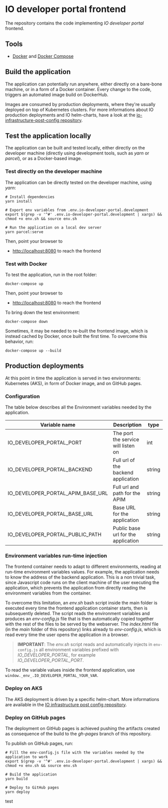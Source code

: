 # IO developer portal frontend

The repository contains the code implementing *IO developer portal* frontend.

## Tools

* [Docker](https://www.docker.com/) and [Docker Compose](https://github.com/docker/compose)

## Build the application

The application can potentially run anywhere, either directly on a bare-bone machine, or in a form of a Docker container. Every change to the code, triggers an automated image build on DockerHub.

Images are consumed by production deployments, where they're usually deployed on top of Kubernetes clusters. For more informations about IO production deployments and IO helm-charts, have a look at the [io-infrastructure-post-config repository](https://github.com/teamdigitale/io-infrastructure-post-config).

## Test the application locally

The application can be built and tested locally, either directly on the developer machine (directly using development tools, such as *yarn* or *parcel*), or as a Docker-based image.

### Test directly on the developer machine

The application can be directly tested on the developer machine, using *yarn*:

```shell
# Install dependencies
yarn install

# Export env variables from .env.io-developer-portal.development
export $(grep -v '^#' .env.io-developer-portal.development | xargs) && chmod +x env.sh && source env.sh

# Run the application on a local dev server
yarn parcel:serve
```

Then, point your browser to

* [http://localhost:8080](http://localhost:8080) to reach the frontend

### Test with Docker

To test the application, run in the root folder:

```shell
docker-compose up
```

Then, point your browser to

* [http://localhost:8080](http://localhost:8080) to reach the frontend

To bring down the test environment:

```shell
docker-compose down
```

Sometimes, it may be needed to re-built the frontend image, which is instead cached by Docker, once built the first time. To overcome this behavior, run:

```shell
docker-compose up --build
```

## Production deployments

At this point in time the application is served in two environments: Kubernetes (AKS), in form of Docker image, and on GitHub pages.

### Configuration

The table below describes all the Environment variables needed by the application.

| Variable name | Description | type |
|----------------|-------------|------|
|IO\_DEVELOPER\_PORTAL\_PORT| The port the service will listen on |int|
|IO\_DEVELOPER\_PORTAL\_BACKEND| Full url of the backend application |string|
|IO\_DEVELOPER\_PORTAL\_APIM\_BASE_URL| Full url and path for the APIM|string|
|IO\_DEVELOPER\_PORTAL\_BASE\_URL| Base URL for the application|string|
|IO\_DEVELOPER\_PORTAL\_PUBLIC\_PATH| Public base url for the application|string|

### Environment variables run-time injection

The frontend container needs to adapt to different environments, reading at run-time environment variables values. For example, the application needs to know the address of the backend application. This is a non trivial task, since Javascript code runs on the client machine of the user executing the application, which prevents the application from directly reading the environment variables from the container.

To overcome this limitation, an *env.sh* bash script inside the main folder is executed every time the frontend application container starts, then is subsequently deleted. The script reads the environment variables and produces an *env-config.js* file that is then automatically copied together with the rest of the files to be served by the webserver. The *index.html* file (in the *main* folder of this repository) links already to *env-config.js*, which is read every time the user opens the application in a browser.

>**IMPORTANT**: The *env.sh* script reads and automatically injects in `env-config.js` all environment variables prefixed with *IO_DEVELOPER_PORTAL*, for example *IO_DEVELOPER_PORTAL_PORT*.

To read the variable values inside the frontend application, use `window._env_.IO_DEVELOPER_PORTAL_YOUR_VAR`.

### Deploy on AKS

The AKS deployment is driven by a specific helm-chart. More informations are available in the [IO infrastructure post config repository](https://github.com/teamdigitale/io-infrastructure-post-config).

### Deploy on GitHub pages

The deployment on GitHub pages is achieved pushing the artifacts created as consequence of the build to the *gh-pages* branch of this repository.

To publish on GitHub pages, run:

```shell
# Fill the env-config.js file with the variables needed by the application to work
export $(grep -v '^#' .env.io-developer-portal.development | xargs) && chmod +x env.sh && source env.sh

# Build the application
yarn build

# Deploy to GitHub pages
yarn deploy
```



test

